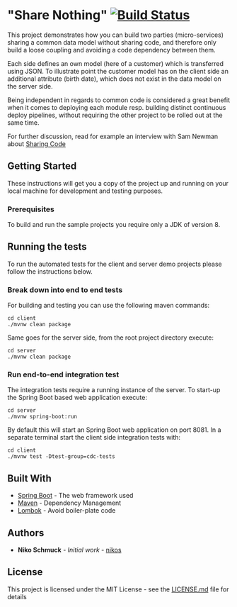 # "Share Nothing" [![Build Status](https://travis-ci.org/nikos/rest-independent-models.svg?branch=master)](https://travis-ci.org/nikos/rest-independent-models)

This project demonstrates how you can build two parties (micro-services)
sharing a common data model without sharing code, and therefore only
build a loose coupling and avoiding a code dependency between them.

Each side defines an own model (here of a customer) which is transferred
using JSON. To illustrate point the customer model has on the client
side an additional attribute (birth date), which does not exist in the
data model on the server side.

Being independent in regards to common code is considered a great
benefit when it comes to deploying each module resp. building
distinct continuous deploy pipelines, without requiring
the other project to be rolled out at the same time.

For further discussion, read for example an interview with Sam Newman
about [Sharing Code](https://samnewman.io/blog/2015/06/22/answering-questions-from-devoxx-on-microservices/)


## Getting Started

These instructions will get you a copy of the project up and running
on your local machine for development and testing purposes.

### Prerequisites

To build and run the sample projects you require only a JDK of version 8.


## Running the tests

To run the automated tests for the client and server demo projects
please follow the instructions below.

### Break down into end to end tests

For building and testing you can use the following maven commands:

```
cd client
./mvnw clean package
```

Same goes for the server side, from the root project directory execute:

```
cd server
./mvnw clean package
```



### Run end-to-end integration test

The integration tests require a running instance of the server.
To start-up the Spring Boot based web application execute:

```
cd server
./mvnw spring-boot:run
```

By default this will start an Spring Boot web application on port 8081.
In a separate terminal start the client side integration tests with:

```
cd client
./mvnw test -Dtest-group=cdc-tests
```


## Built With

* [Spring Boot](https://projects.spring.io/spring-boot/) - The web framework used
* [Maven](https://maven.apache.org/) - Dependency Management
* [Lombok](https://projectlombok.org/) - Avoid boiler-plate code


## Authors

* **Niko Schmuck** - *Initial work* - [nikos](https://github.com/nikos)

## License

This project is licensed under the MIT License - see the [LICENSE.md](LICENSE.md) file for details
